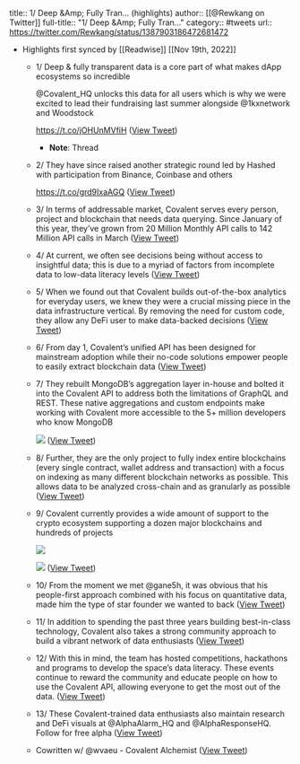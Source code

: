 title:: 1/ Deep &Amp; Fully Tran... (highlights)
author:: [[@Rewkang on Twitter]]
full-title:: "1/ Deep &Amp; Fully Tran..."
category:: #tweets
url:: https://twitter.com/Rewkang/status/1387903186472681472

- Highlights first synced by [[Readwise]] [[Nov 19th, 2022]]
	- 1/ Deep & fully transparent data is a core part of what makes dApp ecosystems so incredible
	  
	  @Covalent_HQ unlocks this data for all users which is why we were excited to lead their fundraising last summer alongside @1kxnetwork and Woodstock 
	  
	  https://t.co/jOHUnMVfiH ([View Tweet](https://twitter.com/Rewkang/status/1387903186472681472))
		- **Note**: Thread
	- 2/ They have since raised another strategic round led by Hashed with participation from Binance, Coinbase and others
	  
	  https://t.co/grd9IxaAGQ ([View Tweet](https://twitter.com/Rewkang/status/1387903187986812930))
	- 3/ In terms of addressable market, Covalent serves every person, project and blockchain that needs data querying. Since January of this year, they’ve grown from 20 Million Monthly API calls to 142 Million API calls in March ([View Tweet](https://twitter.com/Rewkang/status/1387903189194788867))
	- 4/ At current, we often see decisions being without access to insightful data; this is due to a myriad of factors from incomplete data to low-data literacy levels ([View Tweet](https://twitter.com/Rewkang/status/1387903190276902914))
	- 5/ When we found out that Covalent builds out-of-the-box analytics for everyday users, we knew they were a crucial missing piece in the data infrastructure vertical. By removing the need for custom code, they allow any DeFi user to make data-backed decisions ([View Tweet](https://twitter.com/Rewkang/status/1387903191338061828))
	- 6/ From day 1, Covalent’s unified API has been designed for mainstream adoption while their no-code solutions empower people to easily extract blockchain data ([View Tweet](https://twitter.com/Rewkang/status/1387903192537653249))
	- 7/ They rebuilt MongoDB’s aggregation layer in-house and bolted it into the Covalent API to address both the limitations of GraphQL and REST. These native aggregations and custom endpoints make working with Covalent more accessible to the 5+ million developers who know MongoDB 
	  
	  ![](https://pbs.twimg.com/media/E0LR4lgWUAg_-PU.jpg) ([View Tweet](https://twitter.com/Rewkang/status/1387903195263942662))
	- 8/ Further, they are the only project to fully index entire blockchains (every single contract, wallet address and transaction) with a focus on indexing as many different blockchain networks as possible. This allows data to be analyzed cross-chain and as granularly as possible ([View Tweet](https://twitter.com/Rewkang/status/1387903196664934402))
	- 9/ Covalent currently provides a wide amount of support to the crypto ecosystem supporting a dozen major blockchains and hundreds of projects 
	  
	  ![](https://pbs.twimg.com/media/E0LSFWgX0AAQpzs.png) 
	  
	  ![](https://pbs.twimg.com/media/E0LSGd_XIAMXi_0.png) ([View Tweet](https://twitter.com/Rewkang/status/1387903199693000704))
	- 10/ From the moment we met @gane5h, it was obvious that his people-first approach combined with his focus on quantitative data, made him the type of star founder we wanted to back ([View Tweet](https://twitter.com/Rewkang/status/1387903201123385347))
	- 11/ In addition to spending the past three years building best-in-class technology, Covalent also takes a strong community approach to build a vibrant network of data enthusiasts ([View Tweet](https://twitter.com/Rewkang/status/1387903202130071555))
	- 12/ With this in mind, the team has hosted competitions, hackathons and programs to develop the space’s data literacy. These events continue to reward the community and educate people on how to use the Covalent API, allowing everyone to get the most out of the data. ([View Tweet](https://twitter.com/Rewkang/status/1387903203317063681))
	- 13/ These Covalent-trained data enthusiasts also maintain research and DeFi visuals at @AlphaAlarm_HQ and @AlphaResponseHQ. Follow for free alpha ([View Tweet](https://twitter.com/Rewkang/status/1387903204432695301))
	- Cowritten w/ @wvaeu - Covalent Alchemist ([View Tweet](https://twitter.com/Rewkang/status/1387903205481328644))